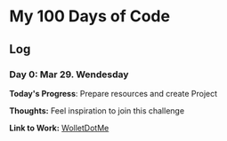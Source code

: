 # My 100 Days of Code
## Log
### Day 0: Mar 29. Wendesday

**Today's Progress**: Prepare resources and create Project

**Thoughts:** Feel inspiration to join this challenge 

**Link to Work:** [WolletDotMe](https://goo.gl/lAa2XG)
